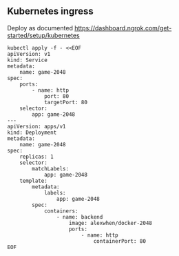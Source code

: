 ## Kubernetes ingress
Deploy as documented https://dashboard.ngrok.com/get-started/setup/kubernetes

```
kubectl apply -f - <<EOF
apiVersion: v1
kind: Service
metadata:
	name: game-2048
spec:
	ports:
		- name: http
			port: 80
			targetPort: 80
	selector:
		app: game-2048
---
apiVersion: apps/v1
kind: Deployment
metadata:
	name: game-2048
spec:
	replicas: 1
	selector:
		matchLabels:
			app: game-2048
	template:
		metadata:
			labels:
				app: game-2048
		spec:
			containers:
				- name: backend
					image: alexwhen/docker-2048
					ports:
						- name: http
							containerPort: 80
EOF
```

